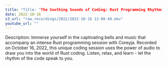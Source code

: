 ```yaml
---
title: "Title: "The Soothing Sounds of Coding: Rust Programming Rhythms"
date: 2022-10-16
s3_url: "raw_recordings/2022/2022-10-16 12-00-40.mkv"
youtube_url: ""
---
```


Description:
Immerse yourself in the captivating bells and music that accompany an intense Rust programming session with Coreyja. Recorded on October 16, 2022, this unique coding session uses the power of audio to draw you into the world of Rust coding. Listen, relax, and learn - let the rhythm of the code speak to you.
